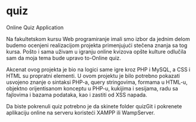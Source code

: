 # quiz
Online Quiz Application 

Na fakultetskom kursu Web programiranje imali smo izbor da jednim delom budemo ocenjeni realizacijom projekta primenjujući stečena znanja sa tog kursa.
Pošto i sama uživam u igranju online kvizova opšte kulture odlučila sam da moja tema bude upravo to-Online quiz.

Akcenat ovog projekta je bio na logici same igre kroz PHP i MySQL, a CSS i HTML su propratni elementi.
U ovom projektu je bilo potrebno pokazati usvojeno znanje o sintaksi PHP-a, query stringovima, formama u HTML-u, objektno orijentisanom konceptu u PHP-u, kukijima i sesijama, radu sa fajlovima i bazama podataka, kao i zastiti od XSS napada.

Da biste pokrenuli quiz potrebno je da skinete folder quizGit i pokrenete aplikaciju online na serveru koristeći XAMPP ili WampServer.



